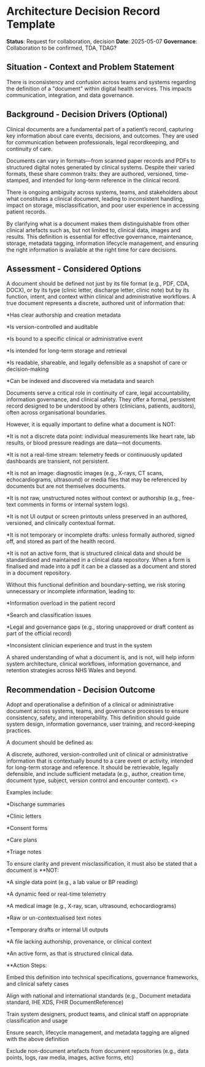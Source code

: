 # Architecture Decision Record Template

**Status**: Request for collaboration, decision
**Date**: 2025-05-07 
**Governance**: Collaboration to be confirmed, TDA, TDAG? 

## Situation - Context and Problem Statement

There is inconsistency and confusion across teams and systems regarding the definition of a "document" within digital health services. This impacts communication, integration, and data governance.

## Background - Decision Drivers (Optional)

Clinical documents are a fundamental part of a patient’s record, capturing key information about care events, decisions, and outcomes. They are used for communication between professionals, legal recordkeeping, and continuity of care.

Documents can vary in formats—from scanned paper records and PDFs to structured digital notes generated by clinical systems.  Despite their varied formats, these share common traits: they are authored, versioned, time-stamped, and intended for long-term reference in the clinical record.

There is ongoing ambiguity across systems, teams, and stakeholders about what constitutes a clinical document, leading to inconsistent handling, impact on storage, misclassification, and poor user experience in accessing patient records.

By clarifying what is a document makes them distinguishable from other clinical artefacts such as, but not limited to, clinical data, images and results. This definition is essential for effective governance, maintenance, storage, metadata tagging, information lifecycle management, and ensuring the right information is available at the right time for care decisions.


## Assessment - Considered Options

A document should be defined not just by its file format (e.g., PDF, CDA, DOCX), or by its type (clinic letter, discharge letter, clinic note) but by its function, intent, and context within clinical and administrative workflows. A true document represents a discrete, authored unit of information that:

*Has clear authorship and creation metadata

*Is version-controlled and auditable

*Is bound to a specific clinical or administrative event

*Is intended for long-term storage and retrieval

*Is readable, shareable, and legally defensible as a snapshot of care or decision-making

*Can be indexed and discovered via metadata and search

Documents serve a critical role in continuity of care, legal accountability, information governance, and clinical safety. They offer a formal, persistent record designed to be understood by others (clinicians, patients, auditors), often across organisational boundaries.

However, it is equally important to define what a document is NOT:

*It is not a discrete data point: individual measurements like heart rate, lab results, or blood pressure readings are data—not documents.

*It is not a real-time stream: telemetry feeds or continuously updated dashboards are transient, not persistent.

*It is not an image: diagnostic images (e.g., X-rays, CT scans, echocardiograms, ultrasound) or media files that may be referenced by documents but are not themselves documents.

*It is not raw, unstructured notes without context or authorship (e.g., free-text comments in forms or internal system logs).

*It is not UI output or screen printouts unless preserved in an authored, versioned, and clinically contextual format.

*It is not temporary or incomplete drafts: unless formally authored, signed off, and stored as part of the health record.

*It is not an active form, that is structured clinical data and should be standardised and maintained in a clinical data repository. When a form is finalised and made into a pdf it can be a classed as a document and stored in a document repository.

Without this functional definition and boundary-setting, we risk storing unnecessary or incomplete information, leading to:

*Information overload in the patient record

*Search and classification issues

*Legal and governance gaps (e.g., storing unapproved or draft content as part of the official record)

*Inconsistent clinician experience and trust in the system

A shared understanding of what a document is, and is not, will help inform system architecture, clinical workflows, information governance, and retention strategies across NHS Wales and beyond.

## Recommendation - Decision Outcome

Adopt and operationalise a definition of a clinical or administrative document across systems, teams, and governance processes to ensure consistency, safety, and interoperability. This definition should guide system design, information governance, user training, and record-keeping practices.

A document should be defined as:

A discrete, authored, version-controlled unit of clinical or administrative information that is contextually bound to a care event or activity, intended for long-term storage and reference. It should be retrievable, legally defensible, and include sufficient metadata (e.g., author, creation time, document type, subject, version control and encounter context). <<link to metadata standard>>

Examples include:

*Discharge summaries

*Clinic letters

*Consent forms

*Care plans

*Triage notes

To ensure clarity and prevent misclassification, it must also be stated that a document is **NOT:

*A single data point (e.g., a lab value or BP reading)

*A dynamic feed or real-time telemetry

*A medical image (e.g., X-ray, scan, ultrasound, echocardiograms)

*Raw or un-contextualised text notes

*Temporary drafts or internal UI outputs

*A file lacking authorship, provenance, or clinical context

*An active form, as that is structured clinical data. 

**Action Steps:

Embed this definition into technical specifications, governance frameworks, and clinical safety cases

Align with national and international standards (e.g., Document metadata standard, IHE XDS, FHIR DocumentReference)

Train system designers, product teams, and clinical staff on appropriate classification and usage

Ensure search, lifecycle management, and metadata tagging are aligned with the above definition

Exclude non-document artefacts from document repositories (e.g., data points, logs, raw media, images, active forms, etc)


